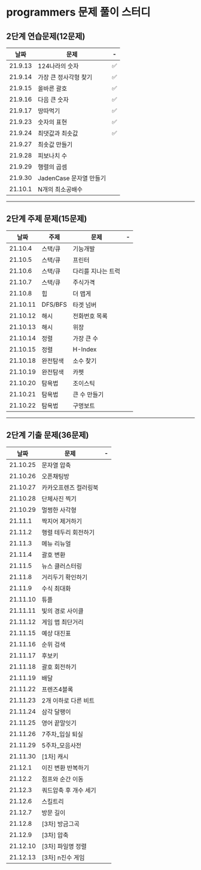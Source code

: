 # programmers 문제 풀이 스터디

## 2단계 연습문제(12문제)
|날짜|문제|-|
|--|--|--|
|21.9.13|124나라의 숫자|✅|
|21.9.14|가장 큰 정사각형 찾기|✅|
|21.9.15|올바른 괄호|✅|
|21.9.16|다음 큰 숫자|✅|
|21.9.17|땅따먹기|✅|
|21.9.23|숫자의 표현|✅|
|21.9.24|최댓값과 최솟값|✅|
|21.9.27|최솟값 만들기||
|21.9.28|피보나치 수||
|21.9.29|행렬의 곱셈||
|21.9.30|JadenCase 문자열 만들기||
|21.10.1|N개의 최소공배수||

---

## 2단계 주제 문제(15문제)
|날짜|주제|문제|-|
|--|--|--|--|
|21.10.4|스택/큐|기능개발||
|21.10.5|스택/큐|프린터||
|21.10.6|스택/큐|다리를 지나는 트럭||
|21.10.7|스택/큐|주식가격||
|21.10.8|힙|더 맵게||
|21.10.11|DFS/BFS|타겟 넘버||
|21.10.12|해시|전화번호 목록||
|21.10.13|해시|위장||
|21.10.14|정렬|가장 큰 수||
|21.10.15|정렬|H-Index||
|21.10.18|완전탐색|소수 찾기||
|21.10.19|완전탐색|카펫||
|21.10.20|탐욕법|조이스틱||
|21.10.21|탐욕법|큰 수 만들기||
|21.10.22|탐욕법|구명보트||
---

## 2단계 기출 문제(36문제)
|날짜|문제|-|
|--|--|--|
|21.10.25|문자열 압축||
|21.10.26|오픈채팅방||
|21.10.27|카카오프렌즈 컬러링북||
|21.10.28|단체사진 찍기||
|21.10.29|멀쩡한 사각형||
|21.11.1|짝지어 제거하기||
|21.11.2|행렬 테두리 회전하기||
|21.11.3|메뉴 리뉴얼||
|21.11.4|괄호 변환||
|21.11.5|뉴스 클러스터링||
|21.11.8|거리두기 확인하기||
|21.11.9|수식 최대화||
|21.11.10|튜플||
|21.11.11|빛의 경로 사이클||
|21.11.12|게임 맵 최단거리||
|21.11.15|예상 대진표||
|21.11.16|순위 검색||
|21.11.17|후보키||
|21.11.18|괄호 회전하기||
|21.11.19|배달||
|21.11.22|프렌즈4블록||
|21.11.23|2개 이하로 다른 비트||
|21.11.24|삼각 달팽이||
|21.11.25|영어 끝말잇기||
|21.11.26|7주차_입실 퇴실||
|21.11.29|5주차_모음사전||
|21.11.30|[1차] 캐시||
|21.12.1|이진 변환 반복하기||
|21.12.2|점프와 순간 이동||
|21.12.3|쿼드압축 후 개수 세기||
|21.12.6|스킬트리||
|21.12.7|방문 길이||
|21.12.8|[3차] 방금그곡||
|21.12.9|[3차] 압축||
|21.12.10|[3차] 파일명 정렬||
|21.12.13|[3차] n진수 게임||
